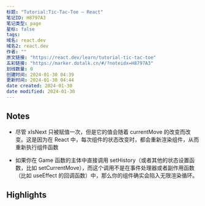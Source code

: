 ```yaml
---
标题: "Tutorial:Tic-Tac-Toe – React"
笔记ID: H8797A3
笔记类型: page
星标: false
tags: 
域名: react.dev
域名2: react.dev
作者: ""
原文链接: "https://react.dev/learn/tutorial-tic-tac-toe"
五彩链接: "https://marker.dotalk.cn/#/?noteidx=H8797A3"
划线数量: 0
创建时间: 2024-01-30 04:39
更新时间: 2024-01-30 04:44
date created: 2024-01-30
date modified: 2024-01-30
---
```


## Notes
+ 尽管 xIsNext 只被赋值一次，但是它的值会随着 currentMove 的改变而改变。这是因为在 React 中，每次组件的状态改变时，都会重新渲染组件，从而重新执行组件函数

+ 如果你在 Game 函数的主体中直接调用 setHistory（或者其他的状态设置函数，比如 setCurrentMove），而这个调用不是在事件处理器或者副作用函数（比如 useEffect 的回调函数）中，那么你的组件确实会陷入无限渲染循环。

## Highlights
